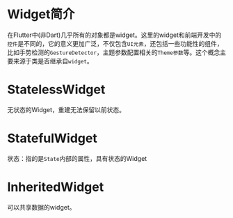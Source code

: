 # Widget简介

在Flutter中(非Dart)几乎所有的对象都是widget。这里的widget和前端开发中的`控件`是不同的，它的意义更加广泛，不仅包含`UI元素`，还包括一些功能性的组件，比如手势检测的`GestureDetector`，主题参数配置相关的`Theme参数`等。这个概念主要来源于类是否继承自`widget`。  


# StatelessWidget
无状态的Widget，重建无法保留以前状态。


# StatefulWidget
状态：指的是`State`内部的属性，具有状态的Widget

# InheritedWidget
可以共享数据的widget。